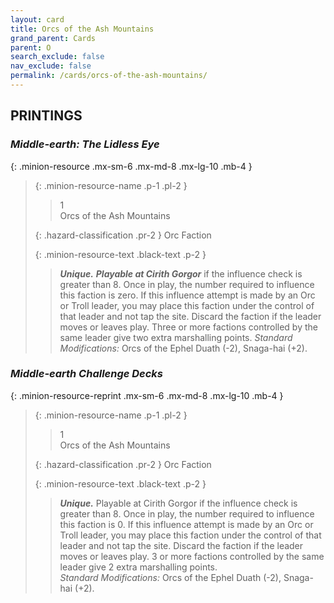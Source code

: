 ```yaml
---
layout: card
title: Orcs of the Ash Mountains
grand_parent: Cards
parent: O
search_exclude: false
nav_exclude: false
permalink: /cards/orcs-of-the-ash-mountains/
---
```


## PRINTINGS


### _Middle-earth: The Lidless Eye_

{: .minion-resource .mx-sm-6 .mx-md-8 .mx-lg-10 .mb-4 }
> {: .minion-resource-name .p-1 .pl-2 }
> > <div class="hazard-mp">1</div>
> > <div class="card-name">Orcs of the Ash Mountains</div>
>
> {: .hazard-classification .pr-2 }
> Orc Faction
>
> {: .minion-resource-text .black-text .p-2 }
> > _**Unique.**_ ***Playable at Cirith Gorgor*** if the influence check is greater than 8. Once in play, the number required to influence this faction is zero. If this influence attempt is made by an Orc or Troll leader, you may place this faction under the control of that leader and not tap the site. Discard the faction if the leader moves or leaves play. Three or more factions controlled by the same leader give two extra marshalling points. _Standard Modifications:_ Orcs of the Ephel Duath (-2), Snaga-hai (+2).   
> 

### _Middle-earth Challenge Decks_

{: .minion-resource-reprint .mx-sm-6 .mx-md-8 .mx-lg-10 .mb-4 }
> {: .minion-resource-name .p-1 .pl-2 }
> > <div class="hazard-mp">1</div>
> > <div class="card-name">Orcs of the Ash Mountains</div>
>
> {: .hazard-classification .pr-2 }
> Orc Faction
>
> {: .minion-resource-text .black-text .p-2 }
> > _**Unique.**_ Playable at Cirith Gorgor if the influence check is greater than 8. Once in play, the number required to influence this faction is 0. If this influence attempt is made by an Orc or Troll leader, you may place this faction under the control of that leader and not tap the site. Discard the faction if the leader moves or leaves play. 3 or more factions controlled by the same leader give 2 extra marshalling points. <br>_Standard Modifications:_ Orcs of the Ephel Duath (-2), Snaga-hai (+2).   
> 
